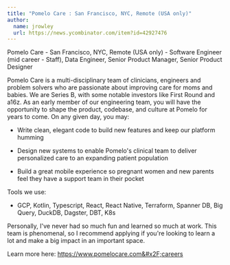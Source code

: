 ```yaml
---
title: "Pomelo Care : San Francisco, NYC, Remote (USA only)"
author:
  name: jrowley
  url: https://news.ycombinator.com/item?id=42927476
---
```

Pomelo Care - San Francisco, NYC, Remote (USA only) - Software Engineer (mid career - Staff), Data Engineer, Senior Product Manager, Senior Product Designer

Pomelo Care is a multi-disciplinary team of clinicians, engineers and problem solvers who are passionate about improving care for moms and babies. We are Series B, with some notable investors like First Round and a16z. As an early member of our engineering team, you will have the opportunity to shape the product, codebase, and culture at Pomelo for years to come.
On any given day, you may:

- Write clean, elegant code to build new features and keep our platform humming

- Design new systems to enable Pomelo&#x27;s clinical team to deliver personalized care to an expanding patient population

- Build a great mobile experience so pregnant women and new parents feel they have a support team in their pocket

Tools we use:

- GCP, Kotlin, Typescript, React, React Native, Terraform, Spanner DB, Big Query, DuckDB, Dagster, DBT, K8s

Personally, I&#x27;ve never had so much fun and learned so much at work. This team is phenomenal, so I recommend applying if you&#x27;re looking to learn a lot and make a big impact in an important space.

Learn more here: <a href="https:&#x2F;&#x2F;www.pomelocare.com&#x2F;careers" rel="nofollow">https:&#x2F;&#x2F;www.pomelocare.com&#x2F;careers</a>
<JobApplication />
